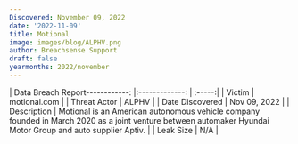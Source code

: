 ```yaml
---
Discovered: November 09, 2022
date: '2022-11-09'
title: Motional
image: images/blog/ALPHV.png
author: Breachsense Support
draft: false
yearmonths: 2022/november
---
```


| Data Breach Report------------:     |:-------------:    | :-----:|
| Victim      | motional.com      | 
| Threat Actor      | ALPHV      | 
| Date Discovered      | Nov 09, 2022      | 
| Description      | Motional is an American autonomous vehicle company founded in March 2020 as a joint venture between automaker Hyundai Motor Group and auto supplier Aptiv.      | 
| Leak Size      | N/A      | 

